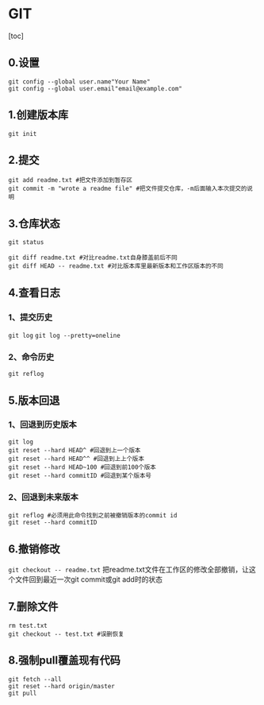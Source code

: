 # GIT

[toc]

## 0.设置

```shell
git config --global user.name"Your Name"
git config --global user.email"email@example.com"
```

## 1.创建版本库

`git init` 

## 2.提交

```
git add readme.txt #把文件添加到暂存区
git commit -m "wrote a readme file" #把文件提交仓库，-m后面输入本次提交的说明
```

## 3.仓库状态

`git status`

```
git diff readme.txt #对比readme.txt自身膝盖前后不同
git diff HEAD -- readme.txt #对比版本库里最新版本和工作区版本的不同
```

## 4.查看日志

### 1、提交历史

`git log`
`git log --pretty=oneline`

### 2、命令历史

`git reflog`

## 5.版本回退

### 1、回退到历史版本

```
git log
git reset --hard HEAD^ #回退到上一个版本
git reset --hard HEAD^^ #回退到上上个版本
git reset --hard HEAD~100 #回退到前100个版本
git reset --hard commitID #回退到某个版本号
```



### 2、回退到未来版本

```
git reflog #必须用此命令找到之前被撤销版本的commit id
git reset --hard commitID
```

## 6.撤销修改

`git checkout -- readme.txt`
把readme.txt文件在工作区的修改全部撤销，让这个文件回到最近一次git commit或git add时的状态

## 7.删除文件

```
rm test.txt
git checkout -- test.txt #误删恢复
```



## 8.强制pull覆盖现有代码

```shell
git fetch --all
git reset --hard origin/master
git pull
```

